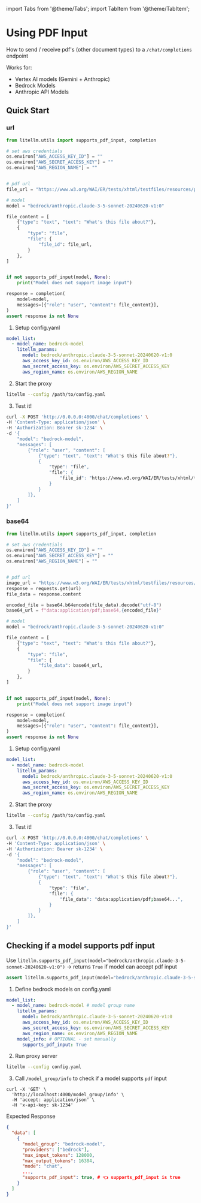 import Tabs from '@theme/Tabs';
import TabItem from '@theme/TabItem';

# Using PDF Input

How to send / receive pdf's (other document types) to a `/chat/completions` endpoint

Works for:
- Vertex AI models (Gemini + Anthropic)
- Bedrock Models
- Anthropic API Models

## Quick Start

### url 

<Tabs>
<TabItem value="sdk" label="SDK">

```python
from litellm.utils import supports_pdf_input, completion

# set aws credentials
os.environ["AWS_ACCESS_KEY_ID"] = ""
os.environ["AWS_SECRET_ACCESS_KEY"] = ""
os.environ["AWS_REGION_NAME"] = ""


# pdf url
file_url = "https://www.w3.org/WAI/ER/tests/xhtml/testfiles/resources/pdf/dummy.pdf"

# model
model = "bedrock/anthropic.claude-3-5-sonnet-20240620-v1:0"

file_content = [
    {"type": "text", "text": "What's this file about?"},
    {
        "type": "file",
        "file": {
            "file_id": file_url,
        }
    },
]


if not supports_pdf_input(model, None):
    print("Model does not support image input")

response = completion(
    model=model,
    messages=[{"role": "user", "content": file_content}],
)
assert response is not None
```
</TabItem>
<TabItem value="proxy" label="PROXY">

1. Setup config.yaml

```yaml
model_list:
  - model_name: bedrock-model
    litellm_params:
      model: bedrock/anthropic.claude-3-5-sonnet-20240620-v1:0
      aws_access_key_id: os.environ/AWS_ACCESS_KEY_ID
      aws_secret_access_key: os.environ/AWS_SECRET_ACCESS_KEY
      aws_region_name: os.environ/AWS_REGION_NAME
```

2. Start the proxy 

```bash
litellm --config /path/to/config.yaml
```

3. Test it! 

```bash
curl -X POST 'http://0.0.0.0:4000/chat/completions' \
-H 'Content-Type: application/json' \
-H 'Authorization: Bearer sk-1234' \
-d '{
    "model": "bedrock-model",
    "messages": [
        {"role": "user", "content": [
            {"type": "text", "text": "What's this file about?"},
            {
                "type": "file",
                "file": {
                    "file_id": "https://www.w3.org/WAI/ER/tests/xhtml/testfiles/resources/pdf/dummy.pdf",
                }
            }
        ]},
    ]
}'
```
</TabItem>
</Tabs>

### base64

<Tabs>
<TabItem value="sdk" label="SDK">

```python
from litellm.utils import supports_pdf_input, completion

# set aws credentials
os.environ["AWS_ACCESS_KEY_ID"] = ""
os.environ["AWS_SECRET_ACCESS_KEY"] = ""
os.environ["AWS_REGION_NAME"] = ""


# pdf url
image_url = "https://www.w3.org/WAI/ER/tests/xhtml/testfiles/resources/pdf/dummy.pdf"
response = requests.get(url)
file_data = response.content

encoded_file = base64.b64encode(file_data).decode("utf-8")
base64_url = f"data:application/pdf;base64,{encoded_file}"

# model
model = "bedrock/anthropic.claude-3-5-sonnet-20240620-v1:0"

file_content = [
    {"type": "text", "text": "What's this file about?"},
    {
        "type": "file",
        "file": {
            "file_data": base64_url,
        }
    },
]


if not supports_pdf_input(model, None):
    print("Model does not support image input")

response = completion(
    model=model,
    messages=[{"role": "user", "content": file_content}],
)
assert response is not None
```
</TabItem>
<TabItem value="proxy" label="PROXY">

1. Setup config.yaml

```yaml
model_list:
  - model_name: bedrock-model
    litellm_params:
      model: bedrock/anthropic.claude-3-5-sonnet-20240620-v1:0
      aws_access_key_id: os.environ/AWS_ACCESS_KEY_ID
      aws_secret_access_key: os.environ/AWS_SECRET_ACCESS_KEY
      aws_region_name: os.environ/AWS_REGION_NAME
```

2. Start the proxy 

```bash
litellm --config /path/to/config.yaml
```

3. Test it! 

```bash
curl -X POST 'http://0.0.0.0:4000/chat/completions' \
-H 'Content-Type: application/json' \
-H 'Authorization: Bearer sk-1234' \
-d '{
    "model": "bedrock-model",
    "messages": [
        {"role": "user", "content": [
            {"type": "text", "text": "What's this file about?"},
            {
                "type": "file",
                "file": {
                    "file_data": "data:application/pdf;base64...",
                }
            }
        ]},
    ]
}'
```
</TabItem>
</Tabs>

## Checking if a model supports pdf input

<Tabs>
<TabItem label="SDK" value="sdk">

Use `litellm.supports_pdf_input(model="bedrock/anthropic.claude-3-5-sonnet-20240620-v1:0")` -> returns `True` if model can accept pdf input

```python
assert litellm.supports_pdf_input(model="bedrock/anthropic.claude-3-5-sonnet-20240620-v1:0") == True
```
</TabItem>

<TabItem label="PROXY" value="proxy">

1. Define bedrock models on config.yaml

```yaml
model_list:
  - model_name: bedrock-model # model group name
    litellm_params:
      model: bedrock/anthropic.claude-3-5-sonnet-20240620-v1:0
      aws_access_key_id: os.environ/AWS_ACCESS_KEY_ID
      aws_secret_access_key: os.environ/AWS_SECRET_ACCESS_KEY
      aws_region_name: os.environ/AWS_REGION_NAME
    model_info: # OPTIONAL - set manually
      supports_pdf_input: True
```

2. Run proxy server

```bash
litellm --config config.yaml
```

3. Call `/model_group/info` to check if a model supports `pdf` input

```shell
curl -X 'GET' \
  'http://localhost:4000/model_group/info' \
  -H 'accept: application/json' \
  -H 'x-api-key: sk-1234'
```

Expected Response 

```json
{
  "data": [
    {
      "model_group": "bedrock-model",
      "providers": ["bedrock"],
      "max_input_tokens": 128000,
      "max_output_tokens": 16384,
      "mode": "chat",
      ...,
      "supports_pdf_input": true, # 👈 supports_pdf_input is true
    }
  ]
}
```

</TabItem>
</Tabs>
